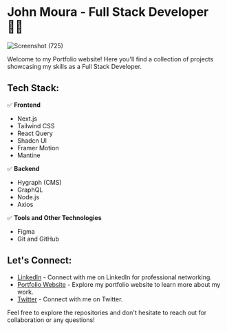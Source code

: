 # John Moura - Full Stack Developer 👨‍💻

![Screenshot (725)](https://github.com/Shreyas-29/portfolio-shreyas/assets/111555846/b7ab4ad2-e499-4741-bf48-52970d4e4f57)


Welcome to my Portfolio website! Here you'll find a collection of projects showcasing my skills as a Full Stack Developer.

## Tech Stack:
✅ **Frontend**
  - Next.js
  - Tailwind CSS
  - React Query
  - Shadcn UI
  - Framer Motion
  - Mantine

✅  **Backend**
  - Hygraph (CMS)
  - GraphQL
  - Node.js
  - Axios

✅ **Tools and Other Technologies**
  - Figma
  - Git and GitHub
 

## Let's Connect:

- [LinkedIn](https://www.linkedin.com/in/shreyas-sihasane-441b95238) - Connect with me on LinkedIn for professional networking.
- [Portfolio Website](https://shreyas-sihasane.vercel.app/) - Explore my portfolio website to learn more about my work.
- [Twitter](https://twitter.com/_shreyas_ms_) - Connect with me on Twitter.

Feel free to explore the repositories and don't hesitate to reach out for collaboration or any questions!
